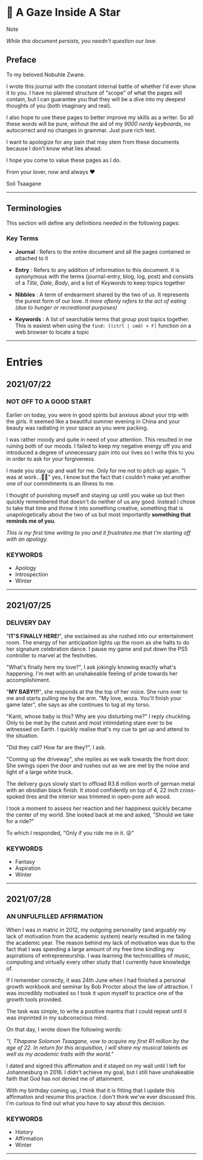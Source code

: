 # 🔭 A Gaze Inside A Star

> [!NOTE]
> *While this document persists, you needn't question our love.*

## Preface

To my beloved Nobuhle Zwane.

I wrote this journal with the constant internal battle of whether I'd ever show it to you. I have no planned structure of "scope" of what the pages will contain, but I can guarantee you that they will be a dive into my deepest thoughts of you (both imaginary and real).

I also hope to use these pages to better improve my skills as a writer. So all these words will be pure, without the aid of my *9000 nerdy keyboards*, no autocorrect and no changes in grammar. Just pure rich text.

I want to apologize for any pain that may stem from these documents because I don't know what lies ahead.

I hope you come to value these pages as I do.

From your lover, now and always ❤

Soli Tsaagane

---

## Terminologies

This section will define any definitions needed in the following pages:

### Key Terms

- **Journal**
: Refers to the entire document and all the pages contained or attached to it

- **Entry**
: Refers to any addition of information to this document. it is synonymous with the terms (journal-entry, blog, log, post) and consists of a *Title*, *Date*, *Body*, and a list of *Keywords* to keep topics together

- **Nibbles**
: A term of endearment shared by the two of us. It represents the purest form of our love. *It more oftenly refers to the act of eating (due to hunger or recreational purposes)*

- **Keywords**
: A list of searchable terms that group post topics together. This is easiest when using the `find: [(ctrl | cmd) + F]` function on a web browser to locate a topic

---

# Entries

## 2021/07/22

### NOT OFF TO A GOOD START

Earlier on today, you were in good spirits but anxious about your trip with the girls. It seemed like a beautiful summer evening in China and your beauty was radiating in your space as you were packing.

I was rather moody and quite in need of your attention. This resulted in me ruining both of our moods. I failed to keep my negative energy off you and introduced a degree of unnecessary pain into our lives so I write this to you in order to ask for your forgiveness.

I made you stay up and wait for me. Only for me not to pitch up again. "I was at work...🤷‍♂️" yes, I know but the fact that i couldn't make yet another one of our commitments is an illness to me. 

I thought of punishing myself and staying up until you wake up but then quickly remembered that doesn't do neither of us any good. Instead I chose to take that time and throw it into something creative, something that is unapologetically about the two of us but most importantly **something that reminds me of you**.

*This is my first time writing to you and it frustrates me that I'm starting off with an apology.*

### KEYWORDS
- Apology
- Introspection
- Winter

---

## 2021/07/25

### DELIVERY DAY

"**IT'S FINALLY HERE!**", she exclaimed as she rushed into our entertainment room. The energy of her anticipation lights up the room as she halts to do her signature celebration dance. I pause my game and put down the PS5 controller to marvel at the festivities.

"What's finally here my love?", I ask jokingly knowing exactly what's happening. I'm met with an unshakeable feeling of pride towards her accomplishiment.

"**MY BABY!!!**", she responds at the the top of her voice. She runs over to me and starts pulling me by the arm. "My love, woza. You'll finish your game later", she says as  she continues to tug at my torso.

"Kanti, whose baby is this? Why are you disturbing me?" I reply chuckling. Only to be met by the cutest and most intimidating stare ever to be witnessed on Earth. I quickly realise that's my cue to get up and attend to the situation.

"Did they call? How far are they?", I ask.

"Coming up the driveway", she replies as we walk towards the front door. She swings open the door and rushes out as we are met by the noise and light of a large white truck.

The delivery guys slowly start to offload R3.8 million worth of german metal with an obsidian black finish. It stood confidently on top of 4, 22 inch cross-spoked tires and the interior was trimmed in open-pore ash wood.

I took a moment to assess her reaction and her happiness quickly became the center of my world. She looked back at me and asked, "Should we take for a ride?"

To which I responded, "Only if you ride me in it. 😜"

### KEYWORDS
- Fantasy
- Aspiration
- Winter

---

## 2021/07/28

### AN UNFULFILLED AFFIRMATION

When I was in matric in 2012, my outgoing personality (and arguably my lack of motivation from the academic system) nearly resulted in me failing the academic year. The reason behind my lack of motivation was due to the fact that I was spending a large amount of my free time kindling my aspirations of entrepreneurship. I was learning the technicalities of music, computing and virtually every other study that I currently have knowledge of.

If I remember correctly, it was 24th June when I had finished a personal growth workbook and seminar by Bob Proctor about the law of attraction. I was incredibly motivated so I took it upon myself to practice one of the growth tools provided. 

The task was simple, to write a positive mantra that I could repeat until it was imprinted in my subconscious mind.

On that day, I wrote down the following words:

*"I, Tlhapane Solomon Tsaagane, vow to acquire my first R1 million by the age of 22. In return for this acquisition, I will share my musical talents as well as my academic traits with the world."*

I dated and signed this affirmation and it stayed on my wall until I left for Johannesburg in 2016. I didn't achieve my goal, but I still have unshakeable faith that God has not denied me of attainment.

With my birthday coming up, I think that it is fitting that I update this affirmation and resume this practice. I don't think we've ever discussed this. I'm curious to find out what you have to say about this decision.

### KEYWORDS
- History
- Affirmation
- Winter

---